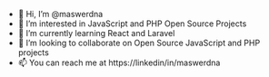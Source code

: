 - 👋 Hi, I’m @maswerdna
- 👀 I’m interested in JavaScript and PHP Open Source Projects
- 🌱 I’m currently learning React and Laravel
- 💞️ I’m looking to collaborate on Open Source JavaScript and PHP projects
- 📫 You can reach me at https://linkedin/in/maswerdna

<!---
maswerdna/maswerdna is a ✨ special ✨ repository because its `README.md` (this file) appears on your GitHub profile.
You can click the Preview link to take a look at your changes.
--->
